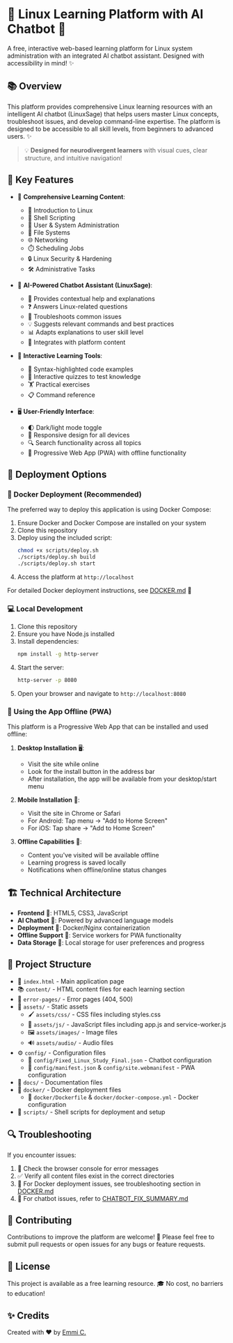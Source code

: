 # 🐧 Linux Learning Platform with AI Chatbot 🤖

A free, interactive web-based learning platform for Linux system administration with an integrated AI chatbot assistant. Designed with accessibility in mind! ✨

## 📚 Overview

This platform provides comprehensive Linux learning resources with an intelligent AI chatbot (LinuxSage) that helps users master Linux concepts, troubleshoot issues, and develop command-line expertise. The platform is designed to be accessible to all skill levels, from beginners to advanced users. ✨

> 💡 **Designed for neurodivergent learners** with visual cues, clear structure, and intuitive navigation!

## 🔑 Key Features

- 📘 **Comprehensive Learning Content**:
  - 🔰 Introduction to Linux
  - 📜 Shell Scripting
  - 👥 User & System Administration
  - 📁 File Systems
  - 🌐 Networking
  - ⏱️ Scheduling Jobs
  - 🔒 Linux Security & Hardening
  - 🛠️ Administrative Tasks

- 🤖 **AI-Powered Chatbot Assistant (LinuxSage)**:
  - 💬 Provides contextual help and explanations
  - ❓ Answers Linux-related questions
  - 🔧 Troubleshoots common issues
  - 💡 Suggests relevant commands and best practices
  - 📊 Adapts explanations to user skill level
  - 🔄 Integrates with platform content

- 🧩 **Interactive Learning Tools**:
  - 🌈 Syntax-highlighted code examples
  - 🧠 Interactive quizzes to test knowledge
  - 🏋️ Practical exercises
  - 📋 Command reference

- 🖥️ **User-Friendly Interface**:
  - 🌓 Dark/light mode toggle
  - 📱 Responsive design for all devices
  - 🔍 Search functionality across all topics
  - 📶 Progressive Web App (PWA) with offline functionality

## 🚀 Deployment Options

### 🐳 Docker Deployment (Recommended)

The preferred way to deploy this application is using Docker Compose:

1. Ensure Docker and Docker Compose are installed on your system
2. Clone this repository
3. Deploy using the included script:
   ```bash
   chmod +x scripts/deploy.sh
   ./scripts/deploy.sh build
   ./scripts/deploy.sh start
   ```
4. Access the platform at `http://localhost`

For detailed Docker deployment instructions, see [DOCKER.md](/docs/DOCKER.md) 📄

### 💻 Local Development

1. Clone this repository
2. Ensure you have Node.js installed
3. Install dependencies:
   ```bash
   npm install -g http-server
   ```
4. Start the server:
   ```bash
   http-server -p 8080
   ```
5. Open your browser and navigate to `http://localhost:8080`

### 📱 Using the App Offline (PWA)

This platform is a Progressive Web App that can be installed and used offline:

1. **Desktop Installation** 🖥️:
   - Visit the site while online
   - Look for the install button in the address bar
   - After installation, the app will be available from your desktop/start menu

2. **Mobile Installation** 📱:
   - Visit the site in Chrome or Safari
   - For Android: Tap menu → "Add to Home Screen"
   - For iOS: Tap share → "Add to Home Screen"

3. **Offline Capabilities** 🔌:
   - Content you've visited will be available offline
   - Learning progress is saved locally
   - Notifications when offline/online status changes

## 🏗️ Technical Architecture

- **Frontend** 🎨: HTML5, CSS3, JavaScript
- **AI Chatbot** 🤖: Powered by advanced language models
- **Deployment** 🐳: Docker/Nginx containerization
- **Offline Support** 📶: Service workers for PWA functionality
- **Data Storage** 💾: Local storage for user preferences and progress

## 📂 Project Structure

- 📄 `index.html` - Main application page
- 📚 `content/` - HTML content files for each learning section
- 📱 `error-pages/` - Error pages (404, 500)
- 🎨 `assets/` - Static assets
  - 🖌️ `assets/css/` - CSS files including styles.css
  - 🧠 `assets/js/` - JavaScript files including app.js and service-worker.js
  - 🖼️ `assets/images/` - Image files
  - 🔊 `assets/audio/` - Audio files
- ⚙️ `config/` - Configuration files
  - 🤖 `config/Fixed_Linux_Study_Final.json` - Chatbot configuration
  - 📱 `config/manifest.json` & `config/site.webmanifest` - PWA configuration
- 📄 `docs/` - Documentation files
- 🐳 `docker/` - Docker deployment files
  - 🐋 `docker/Dockerfile` & `docker/docker-compose.yml` - Docker configuration
- 📜 `scripts/` - Shell scripts for deployment and setup

## 🔍 Troubleshooting

If you encounter issues:

1. 🔎 Check the browser console for error messages
2. ✅ Verify all content files exist in the correct directories
3. 🐳 For Docker deployment issues, see troubleshooting section in [DOCKER.md](/docs/DOCKER.md)
4. 🤖 For chatbot issues, refer to [CHATBOT_FIX_SUMMARY.md](/docs/CHATBOT_FIX_SUMMARY.md)

## 👥 Contributing

Contributions to improve the platform are welcome! 🌟 Please feel free to submit pull requests or open issues for any bugs or feature requests.

## 📜 License

This project is available as a free learning resource. 🎓 No cost, no barriers to education!

## ✨ Credits

Created with ❤️ by [Emmi C.](https://emmi.zone) 